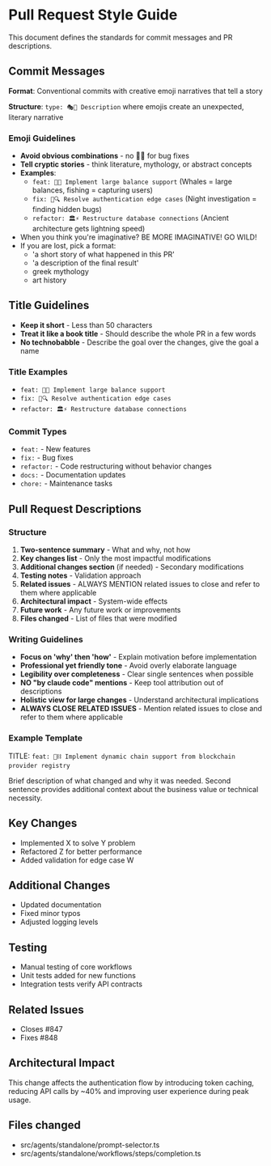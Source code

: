 # Pull Request Style Guide

This document defines the standards for commit messages and PR descriptions.

## Commit Messages

**Format**: Conventional commits with creative emoji narratives that tell a story

**Structure**: `type: 🎭🌟 Description` where emojis create an unexpected, literary narrative

### Emoji Guidelines

- **Avoid obvious combinations** - no 🐛🔧 for bug fixes
- **Tell cryptic stories** - think literature, mythology, or abstract concepts
- **Examples**:
  - `feat: 🐋🎣 Implement large balance support` (Whales = large balances, fishing = capturing users)
  - `fix: 🌙🔍 Resolve authentication edge cases` (Night investigation = finding hidden bugs)
  - `refactor: 🏛️⚡ Restructure database connections` (Ancient architecture gets lightning speed)
- When you think you're imaginative? BE MORE IMAGINATIVE! GO WILD!
- If you are lost, pick a format:
  - 'a short story of what happened in this PR'
  - 'a description of the final result'
  - greek mythology
  - art history

## Title Guidelines

- **Keep it short** - Less than 50 characters
- **Treat it like a book title** - Should describe the whole PR in a few words
- **No technobabble** - Describe the goal over the changes, give the goal a name

### Title Examples
- `feat: 🐋🎣 Implement large balance support`
- `fix: 🌙🔍 Resolve authentication edge cases`
- `refactor: 🏛️⚡ Restructure database connections`

### Commit Types
- `feat:` - New features
- `fix:` - Bug fixes  
- `refactor:` - Code restructuring without behavior changes
- `docs:` - Documentation updates
- `chore:` - Maintenance tasks

## Pull Request Descriptions

### Structure

1. **Two-sentence summary** - What and why, not how
2. **Key changes list** - Only the most impactful modifications
3. **Additional changes section** (if needed) - Secondary modifications
4. **Testing notes** - Validation approach
5. **Related issues** - ALWAYS MENTION related issues to close and refer to them where applicable
6. **Architectural impact** - System-wide effects
7. **Future work** - Any future work or improvements
8. **Files changed** - List of files that were modified

### Writing Guidelines

- **Focus on 'why' then 'how'** - Explain motivation before implementation
- **Professional yet friendly tone** - Avoid overly elaborate language
- **Legibility over completeness** - Clear single sentences when possible
- **NO "by claude code" mentions** - Keep tool attribution out of descriptions
- **Holistic view for large changes** - Understand architectural implications
- **ALWAYS CLOSE RELATED ISSUES** - Mention related issues to close and refer to them where applicable

### Example Template

TITLE: 
`feat: 🧙⛓️ Implement dynamic chain support from blockchain provider registry`

Brief description of what changed and why it was needed. Second sentence provides additional context about the business value or technical necessity.

## Key Changes
- Implemented X to solve Y problem
- Refactored Z for better performance  
- Added validation for edge case W

## Additional Changes
- Updated documentation
- Fixed minor typos
- Adjusted logging levels

## Testing
- Manual testing of core workflows
- Unit tests added for new functions
- Integration tests verify API contracts

## Related Issues
- Closes #847
- Fixes #848

## Architectural Impact
This change affects the authentication flow by introducing token caching, reducing API calls by ~40% and improving user experience during peak usage.

## Files changed
- src/agents/standalone/prompt-selector.ts
- src/agents/standalone/workflows/steps/completion.ts